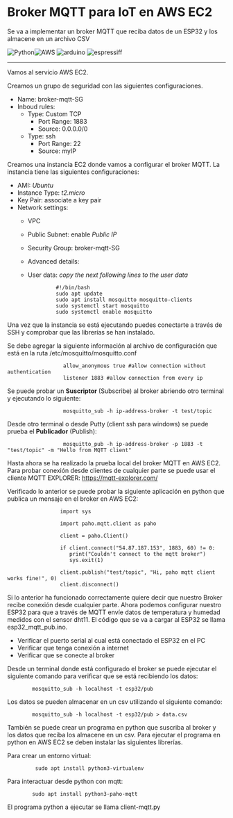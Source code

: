 # Broker MQTT para IoT en AWS EC2 

Se va a implementar un broker MQTT que reciba datos de un ESP32 y los almacene en un archivo CSV

![Python](https://img.shields.io/badge/python-3670A0?style=for-the-badge&logo=python&logoColor=ffdd54)![AWS](https://img.shields.io/badge/Amazon_AWS-FF9900?style=for-the-badge&logo=amazonaws&logoColor=white)
![arduino](https://img.shields.io/badge/Arduino-00979D?style=for-the-badge&logo=Arduino&logoColor=white)
![espressiff](https://img.shields.io/badge/espressif-E7352C?style=for-the-badge&logo=espressif&logoColor=white)

<hr>

Vamos al servicio AWS EC2. 

   Creamos un grupo de seguridad con las siguientes configuraciones.      
      
   - Name: broker-mqtt-SG
   - Inboud rules:
      - Type: Custom TCP
         - Port Range: 1883
         - Source: 0.0.0.0/0
      - Type: ssh
         - Port Range: 22
         - Source: myIP        
      
   Creamos una instancia EC2 donde vamos a configurar el broker MQTT. La instancia tiene las siguientes configuraciones:
   
   - AMI: *Ubuntu*
   - Instance Type: *t2.micro*
   - Key Pair: associate a key pair
   - Network settings:
     - VPC
     - Public Subnet: enable *Public IP*
     - Security Group: broker-mqtt-SG
     - Advanced details:

     - User data: *copy the next following lines to the user data*
          
                    #!/bin/bash
                    sudo apt update
                    sudo apt install mosquitto mosquitto-clients           
                    sudo systemctl start mosquitto           
                    sudo systemctl enable mosquitto           
                    
            
   Una vez que la instancia se está ejecutando puedes conectarte a través de SSH y comprobar que las librerías se han instalado.

   Se debe agregar la siguiente información al archivo de configuración que está en la ruta /etc/mosquitto/mosquitto.conf

                      allow_anonymous true #allow connection without authentication 
                      listener 1883 #allow connection from every ip
    
   Se puede probar un **Suscriptor** (Subscribe) al broker abriendo otro terminal y ejecutando lo siguiente:

                      mosquitto_sub -h ip-address-broker -t test/topic

   Desde otro terminal o desde Putty (client ssh para windows) se puede prueba el **Publicador** (Publish):   
    

                      mosquitto_pub -h ip-address-broker -p 1883 -t "test/topic" -m "Hello from MQTT client"

   Hasta ahora se ha realizado la prueba local del broker MQTT en AWS EC2. Para probar conexión desde clientes de cualquier parte se puede usar el cliente MQTT EXPLORER: https://mqtt-explorer.com/

   Verificado lo anterior se puede probar la siguiente aplicación en python que publica un mensaje en el broker en AWS EC2:

                     import sys

                     import paho.mqtt.client as paho

                     client = paho.Client()

                     if client.connect("54.87.187.153", 1883, 60) != 0:
                        print("Couldn't connect to the mqtt broker")
                        sys.exit(1)

                     client.publish("test/topic", "Hi, paho mqtt client works fine!", 0)
                     client.disconnect()
   
   Si lo anterior ha funcionado correctamente quiere decir que nuestro Broker recibe conexión desde cualquier parte. Ahora podemos configurar nuestro ESP32 para que a través de MQTT envíe datos de temperatura y humedad medidos con el sensor dht11. El código que se va a cargar al ESP32 se llama esp32_mqtt_pub.ino. 

   - Verificar el puerto serial al cual está conectado el ESP32 en el PC
   - Verificar que tenga conexión a internet
   - Verificar que se conecte al broker

   Desde un terminal donde está configurado el broker se puede ejecutar el siguiente comando para verificar que se está recibiendo los datos:

            mosquitto_sub -h localhost -t esp32/pub
   
   Los datos se pueden almacenar en un csv utilizando el siguiente comando:

            mosquitto_sub -h localhost -t esp32/pub > data.csv

   También se puede crear un programa en python que suscriba al broker y los datos que reciba los almacene en un csv. Para ejecutar el programa en python en AWS EC2 se deben instalar las siguientes librerías. 

   Para crear un entorno virtual:

             sudo apt install python3-virtualenv

   Para interactuar desde python con mqtt:

            sudo apt install python3-paho-mqtt

   El programa python a ejecutar se llama client-mqtt.py
